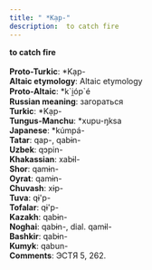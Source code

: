 ```yaml
---
title: " *Kạp-"
description:  to catch fire
---
```

<p data-pagefind-weight="0.5">
<strong> to catch fire</strong><br><br>
<strong>Proto-Turkic</strong>:  *Kạp-<br>
<strong>Altaic etymology</strong>:  Altaic etymology<br>
<strong> Proto-Altaic</strong>:  *k`i̯óp`é<br>
<strong>Russian meaning</strong>:  загораться<br>
<strong>Turkic</strong>:  *Kạp-<br>
<strong>Tungus-Manchu</strong>:  *xupu-ŋksa<br>
<strong>Japanese</strong>:  *kúmpá-<br>
<strong>Tatar</strong>:  qap-, qabɨn-<br>
<strong>Uzbek</strong>:  qɔpin-<br>
<strong>Khakassian</strong>:  xabɨl-<br>
<strong>Shor</strong>:  qamɨn-<br>
<strong>Oyrat</strong>:  qamɨn-<br>
<strong>Chuvash</strong>:  xɨp-<br>
<strong>Tuva</strong>:  qɨ'p-<br>
<strong>Tofalar</strong>:  qɨ'p-<br>
<strong>Kazakh</strong>:  qabɨn-<br>
<strong>Noghai</strong>:  qabɨn-, dial. qamɨl-<br>
<strong>Bashkir</strong>:  qabɨn-<br>
<strong>Kumyk</strong>:  qabun-<br>
<strong>Comments</strong>:  ЭСТЯ 5, 262.<br>

</p>
